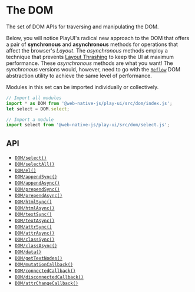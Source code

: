 # The DOM

The set of DOM APIs for traversing and manipulating the DOM.

Below, you will notice PlayUI's radical new approach to the DOM that offers a pair of **synchronous** and **asynchronous** methods for operations that affect the browser's _Layout_. The _asynchronous_ methods employ a technique that prevents [Layout Thrashing](https://developers.google.com/web/fundamentals/performance/rendering/avoid-large-complex-layouts-and-layout-thrashing) to keep the UI at maximum performance. These _asynchronous_ methods are what you want! The _synchronous_ versions would, however, need to go with the [`Reflow`](https://github.com/web-native/docs/tree/4d4ea8f2ac9ea9b989339a1423c7dd36c5a6108a/play-ui/api/reflow.md) DOM abstraction utility to achieve the same level of performance.

Modules in this set can be imported individually or collectively.

```javascript
// Import all modules
import * as DOM from '@web-native-js/play-ui/src/dom/index.js';
let select = DOM.select;

// Import a module
import select from '@web-native-js/play-ui/src/dom/select.js';
```

## API

* [`DOM/select()`](select.md)
* [`DOM/selectAll()`](selectall.md)
* [`DOM/el()`](el.md)
* [`DOM/appendSync()`](https://github.com/web-native/docs/tree/4d4ea8f2ac9ea9b989339a1423c7dd36c5a6108a/play-ui/api/dom/appendsync.md)
* [`DOM/appendAsync()`](appendasync.md)
* [`DOM/prependSync()`](prependsync.md)
* [`DOM/prependAsync()`](prependasync.md)
* [`DOM/htmlSync()`](https://github.com/web-native/docs/tree/4d4ea8f2ac9ea9b989339a1423c7dd36c5a6108a/play-ui/api/dom/htmlsync.md)
* [`DOM/htmlAsync()`](htmlasync.md)
* [`DOM/textSync()`](https://github.com/web-native/docs/tree/4d4ea8f2ac9ea9b989339a1423c7dd36c5a6108a/play-ui/api/dom/textsync.md)
* [`DOM/textAsync()`](textasync.md)
* [`DOM/attrSync()`](attrsync.md)
* [`DOM/attrAsync()`](attrasync.md)
* [`DOM/classSync()`](classsync.md)
* [`DOM/classAsync()`](classasync.md)
* [`DOM/data()`](data.md)
* [`DOM/getTextNodes()`](gettextnodes.md)
* [`DOM/mutationCallback()`](mutationcallback.md)
* [`DOM/connectedCallback()`](connectedcallback.md)
* [`DOM/disconnectedCallback()`](disconnectedcallback.md)
* [`DOM/attrChangeCallback()`](attrchangecallback.md)

